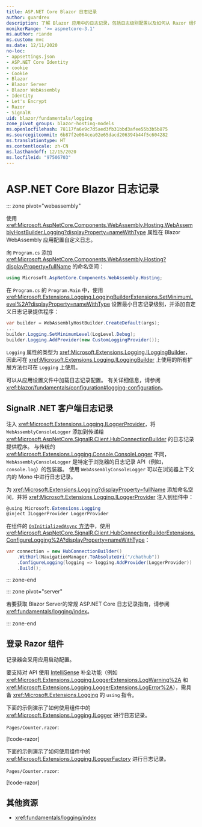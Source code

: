 ```yaml
---
title: ASP.NET Core Blazor 日志记录
author: guardrex
description: 了解 Blazor 应用中的日志记录，包括日志级别配置以及如何从 Razor 组件写入日志消息。
monikerRange: '>= aspnetcore-3.1'
ms.author: riande
ms.custom: mvc
ms.date: 12/11/2020
no-loc:
- appsettings.json
- ASP.NET Core Identity
- cookie
- Cookie
- Blazor
- Blazor Server
- Blazor WebAssembly
- Identity
- Let's Encrypt
- Razor
- SignalR
uid: blazor/fundamentals/logging
zone_pivot_groups: blazor-hosting-models
ms.openlocfilehash: 78117fa6e9c7d5aed3fb31bbd3afee55b3b5b875
ms.sourcegitcommit: 6b87f2e064cea02e65dacd206394b44f5c604282
ms.translationtype: HT
ms.contentlocale: zh-CN
ms.lasthandoff: 12/15/2020
ms.locfileid: "97506703"
---
```

# <a name="aspnet-core-no-locblazor-logging"></a>ASP.NET Core Blazor 日志记录

::: zone pivot="webassembly"

使用 <xref:Microsoft.AspNetCore.Components.WebAssembly.Hosting.WebAssemblyHostBuilder.Logging?displayProperty=nameWithType> 属性在 Blazor WebAssembly 应用配置自定义日志。

向 `Program.cs` 添加 <xref:Microsoft.AspNetCore.Components.WebAssembly.Hosting?displayProperty=fullName> 的命名空间：

```csharp
using Microsoft.AspNetCore.Components.WebAssembly.Hosting;
```

在 `Program.cs` 的 `Program.Main` 中，使用 <xref:Microsoft.Extensions.Logging.LoggingBuilderExtensions.SetMinimumLevel%2A?displayProperty=nameWithType> 设置最小日志记录级别，并添加自定义日志记录提供程序：

```csharp
var builder = WebAssemblyHostBuilder.CreateDefault(args);
...
builder.Logging.SetMinimumLevel(LogLevel.Debug);
builder.Logging.AddProvider(new CustomLoggingProvider());
```

`Logging` 属性的类型为 <xref:Microsoft.Extensions.Logging.ILoggingBuilder>，因此可在 <xref:Microsoft.Extensions.Logging.ILoggingBuilder> 上使用的所有扩展方法也可在 `Logging` 上使用。

可以从应用设置文件中加载日志记录配置。 有关详细信息，请参阅 <xref:blazor/fundamentals/configuration#logging-configuration>。

## <a name="no-locsignalr-net-client-logging"></a>SignalR .NET 客户端日志记录

注入 <xref:Microsoft.Extensions.Logging.ILoggerProvider>，将 `WebAssemblyConsoleLogger` 添加到传递给 <xref:Microsoft.AspNetCore.SignalR.Client.HubConnectionBuilder> 的日志记录提供程序。 与传统的 <xref:Microsoft.Extensions.Logging.Console.ConsoleLogger> 不同，`WebAssemblyConsoleLogger` 是特定于浏览器的日志记录 API（例如，`console.log`）的包装器。 使用 `WebAssemblyConsoleLogger` 可以在浏览器上下文内的 Mono 中进行日志记录。

为 <xref:Microsoft.Extensions.Logging?displayProperty=fullName> 添加命名空间，并将 <xref:Microsoft.Extensions.Logging.ILoggerProvider> 注入到组件中：

```csharp
@using Microsoft.Extensions.Logging
@inject ILoggerProvider LoggerProvider
```

在组件的 [`OnInitializedAsync` 方法](xref:blazor/components/lifecycle#component-initialization-methods)中，使用 <xref:Microsoft.AspNetCore.SignalR.Client.HubConnectionBuilderExtensions.ConfigureLogging%2A?displayProperty=nameWithType>：

```csharp
var connection = new HubConnectionBuilder()
    .WithUrl(NavigationManager.ToAbsoluteUri("/chathub"))
    .ConfigureLogging(logging => logging.AddProvider(LoggerProvider))
    .Build();
```

::: zone-end

::: zone pivot="server"

若要获取 Blazor Server的常规 ASP.NET Core 日志记录指南，请参阅 <xref:fundamentals/logging/index>。

::: zone-end

## <a name="log-in-no-locrazor-components"></a>登录 Razor 组件

记录器会采用应用启动配置。

要支持对 API 使用 [IntelliSense](/visualstudio/ide/using-intellisense) 补全功能（例如 <xref:Microsoft.Extensions.Logging.LoggerExtensions.LogWarning%2A> 和 <xref:Microsoft.Extensions.Logging.LoggerExtensions.LogError%2A>），需具备 <xref:Microsoft.Extensions.Logging> 的 `using` 指令。

下面的示例演示了如何使用组件中的 <xref:Microsoft.Extensions.Logging.ILogger> 进行日志记录。

`Pages/Counter.razor`:

[!code-razor[](logging/samples_snapshot/Counter1.razor?highlight=3,16)]

下面的示例演示了如何使用组件中的 <xref:Microsoft.Extensions.Logging.ILoggerFactory> 进行日志记录。

`Pages/Counter.razor`:

[!code-razor[](logging/samples_snapshot/Counter2.razor?highlight=3,16-17)]

## <a name="additional-resources"></a>其他资源

* <xref:fundamentals/logging/index>
